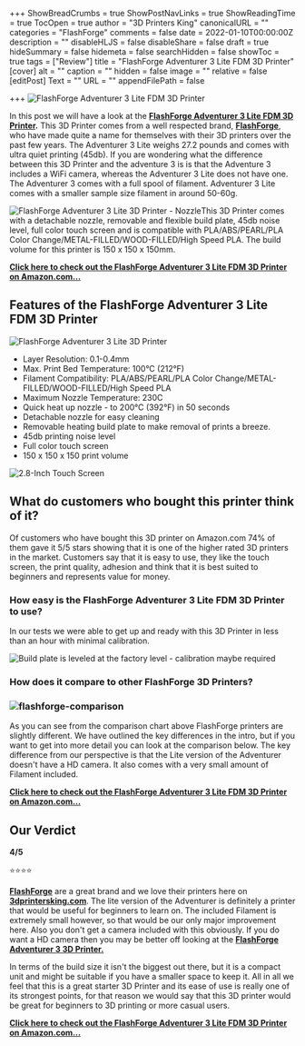 +++
ShowBreadCrumbs = true
ShowPostNavLinks = true
ShowReadingTime = true
TocOpen = true
author = "3D Printers King"
canonicalURL = ""
categories = "FlashForge"
comments = false
date = 2022-01-10T00:00:00Z
description = ""
disableHLJS = false
disableShare = false
draft = true
hideSummary = false
hidemeta = false
searchHidden = false
showToc = true
tags = ["Review"]
title = "FlashForge Adventurer 3 Lite FDM 3D Printer"
[cover]
alt = ""
caption = ""
hidden = false
image = ""
relative = false
[editPost]
Text = ""
URL = ""
appendFilePath = false

+++
![FlashForge Adventurer 3 Lite FDM 3D Printer](https://images-na.ssl-images-amazon.com/images/I/51kWqP8ROvL._AC_UL604_SR604,400_.jpg "FlashForge Adventurer 3 Lite FDM 3D Printer")

In this post we will have a look at the [**FlashForge Adventurer 3 Lite FDM 3D Printer**](#)**.**  This 3D Printer comes from a well respected brand, [**FlashForge**](/category/flashforge), who have made quite a name for themselves with their 3D printers over the past few years.  The Adventurer 3 Lite weighs 27.2 pounds and comes with ultra quiet printing (45db).  If you are wondering what the difference between this 3D Printer and the adventure 3 is is that the Adventure 3 includes a WiFi camera, whereas the Adventurer 3 Lite does not have one. The Adventurer 3 comes with a full spool of filament. Adventurer 3 Lite comes with a smaller sample size filament in around 50-60g.

![FlashForge Adventurer 3 Lite 3D Printer - Nozzle](https://m.media-amazon.com/images/S/aplus-media/sc/d9ce509f-ecf1-4b29-ac4b-93a818b1fd22.__CR0,0,600,600_PT0_SX300_V1___.jpg)This 3D Printer comes with a detachable nozzle, removable and flexible build plate, 45db noise level, full color touch screen and is compatible with PLA/ABS/PEARL/PLA Color Change/METAL-FILLED/WOOD-FILLED/High Speed PLA.  The build volume for this printer is 150 x 150 x 150mm.

[**Click here to check out the FlashForge Adventurer 3 Lite FDM 3D Printer on Amazon.com...**](#)

## Features of the FlashForge Adventurer 3 Lite FDM 3D Printer

![FlashForge Adventurer 3 Lite 3D Printer](https://m.media-amazon.com/images/S/aplus-media/sc/7e80f438-1d6e-439d-8ce9-bf3582807196.__CR0,0,1200,371_PT0_SX970_V1___.jpg)

* Layer Resolution: 0.1-0.4mm
* Max. Print Bed Temperature: 100°C (212°F)
* Filament Compatibility: PLA/ABS/PEARL/PLA Color Change/METAL-FILLED/WOOD-FILLED/High Speed PLA
* Maximum Nozzle Temperature: 230C
* Quick heat up nozzle - to 200°C (392°F) in 50 seconds
* Detachable nozzle for easy cleaning
* Removable heating build plate to make removal of prints a breeze.
* 45db printing noise level
* Full color touch screen
* 150 x 150 x 150 print volume

![2.8-Inch Touch Screen](https://m.media-amazon.com/images/S/aplus-media-library-service-media/1a909d86-cdba-43d7-abc4-1d46ea495ffa.__CR0,0,600,600_PT0_SX300_V1___.jpg)

## What do customers who bought this printer think of it?

Of customers who have bought this 3D printer on Amazon.com 74% of them gave it 5/5 stars showing that it is one of the higher rated 3D printers in the market.  Customers say that it is easy to use, they like the touch screen, the print quality, adhesion and think that it is best suited to beginners and represents value for money.

### How easy is the FlashForge Adventurer 3 Lite FDM 3D Printer to use?

In our tests we were able to get up and ready with this 3D Printer in less than an hour with minimal calibration.

![Build plate is leveled at the factory level - calibration maybe required](https://m.media-amazon.com/images/S/aplus-media-library-service-media/606fb83c-6ac8-46c5-95f8-58c16f478031.__CR0,0,800,800_PT0_SX300_V1___.jpg)

### How does it compare to other FlashForge 3D Printers?

### ![flashforge-comparison](/uploads/flashforge-comparison.png "flashforge-comparison")

As you can see from the comparison chart above FlashForge printers are slightly different.  We have outlined the key differences in the intro, but if you want to get into more detail you can look at the comparison below.  The key difference from our perspective is that the Lite version of the Adventurer doesn't have a HD camera.  It also comes with a very small amount of Filament included.

[**Click here to check out the FlashForge Adventurer 3 Lite FDM 3D Printer on Amazon.com...**](#)

## Our Verdict 

**4/5**

⭐⭐⭐⭐

[**FlashForge**](/category/flashforge) are a great brand and we love their printers here on [**3dprintersking.com**](https://3dprintersking.com).  The lite version of the Adventurer is definitely a printer that would be useful for beginners to learn on.  The included Filament is extremely small however, so that would be our only major improvement here.   Also you don't get a camera included with this obviously.  If you do want a HD camera then you may be better off looking at the [**FlashForge Adventurer 3 3D Printer.**](https/posts/flashforge-adventurer-3-3d-printer/)

In terms of the build size it isn't the biggest out there, but it is a compact unit and might be suitable if you have a smaller space to keep it.  All in all we feel that this is a great starter 3D Printer and its ease of use is really one of its strongest points, for that reason we would say that this 3D printer would be great for beginners to 3D printing or more casual users.

[**Click here to check out the FlashForge Adventurer 3 Lite FDM 3D Printer on Amazon.com...**](#)